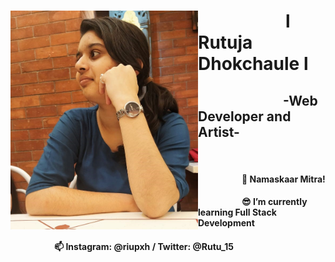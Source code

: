   <div>
   <img align="left" src="https://github.com/Rutu2k/Rutu2k/blob/master/rutu.jpeg" width="300" height="350">
   <h1><strong>&emsp;&emsp;&emsp;&emsp;&emsp;l Rutuja Dhokchaule l</strong></h1>
   <h2>&emsp;&emsp;&emsp;&emsp;&emsp;&emsp;&nbsp; -Web Developer and Artist- </h2><br>
   <h4>&emsp;&emsp;&emsp;&emsp;&emsp;🙏 Namaskaar Mitra!</h4>
   <h4>&emsp;&emsp;&emsp;&emsp;&emsp;😎 I’m currently learning Full Stack Development</h4>
   <h4>&emsp;&emsp;&emsp;&emsp;&emsp;📫 Instagram: @riupxh / Twitter: @Rutu_15</h4>
  </div>
